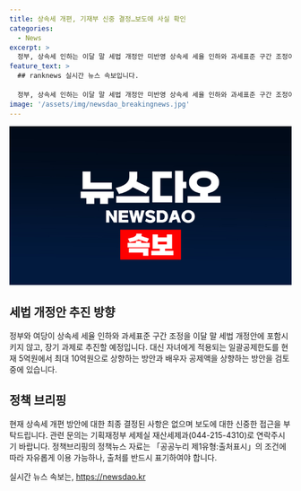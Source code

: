 ```yaml
---
title: 상속세 개편, 기재부 신중 결정…보도에 사실 확인
categories:
  - News
excerpt: >
  정부, 상속세 인하는 이달 말 세법 개정안 미반영 상속세 세율 인하와 과세표준 구간 조정이 장기과제로 전환될 예정. 대신 자녀에게 일괄공제한도를 5억원에서 최대 10억원으로 상향, 배우자 공제액도 상향 검토. *정책브리핑 제공*
feature_text: >
  ## ranknews 실시간 뉴스 속보입니다.

  정부, 상속세 인하는 이달 말 세법 개정안 미반영 상속세 세율 인하와 과세표준 구간 조정이 장기과제로 전환될 예정. 대신 자녀에게 일괄공제한도를 5억원에서 최대 10억원으로 상향, 배우자 공제액도 상향 검토. *정책브리핑 제공*
image: '/assets/img/newsdao_breakingnews.jpg'
---
```


<p><img src="/assets/img/newsdao_breakingnews.jpg" alt="ranknews 속보" /></p>

<h2 data-ke-size="size26">세법 개정안 추진 방향</h2>

<p data-ke-size="size16">정부와 여당이 상속세 세율 인하와 과세표준 구간 조정을 이달 말 세법 개정안에 포함시키지 않고, 장기 과제로 추진할 예정입니다. 대신 자녀에게 적용되는 일괄공제한도를 현재 5억원에서 최대 10억원으로 상향하는 방안과 배우자 공제액을 상향하는 방안을 검토 중에 있습니다.</p>

<h2 data-ke-size="size26">정책 브리핑</h2>

<p data-ke-size="size16">현재 상속세 개편 방안에 대한 최종 결정된 사항은 없으며 보도에 대한 신중한 접근을 부탁드립니다. 관련 문의는 기획재정부 세제실 재산세제과(044-215-4310)로 연락주시기 바랍니다. 정책브리핑의 정책뉴스 자료는 「공공누리 제1유형:출처표시」의 조건에 따라 자유롭게 이용 가능하나, 출처를 반드시 표기하여야 합니다.</p>
실시간 뉴스 속보는, <a href="https://newsdao.kr" rel="dofollow">https://newsdao.kr</a>


